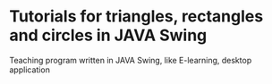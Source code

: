 # Tutorials for triangles, rectangles and circles in JAVA Swing
 Teaching program written in JAVA Swing, like E-learning, desktop application

